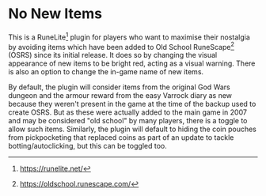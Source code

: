 # No New Items
This is a RuneLite[^runelite] plugin for players who want to maximise their nostalgia by avoiding items which have been added to Old School RuneScape[^osrs] (OSRS) since its initial release. It does so by changing the visual appearance of new items to be bright red, acting as a visual warning. There is also an option to change the in-game name of new items.

By default, the plugin will consider items from the original God Wars dungeon and the armour reward from the easy Varrock diary as new because they weren't present in the game at the time of the backup used to create OSRS. But as these were actually added to the main game in 2007 and may be considered "old school" by many players, there is a toggle to allow such items. Similarly, the plugin will default to hiding the coin pouches from pickpocketing that replaced coins as part of an update to tackle botting/autoclicking, but this can be toggled too.

[^runelite]: https://runelite.net/

[^osrs]: https://oldschool.runescape.com/
